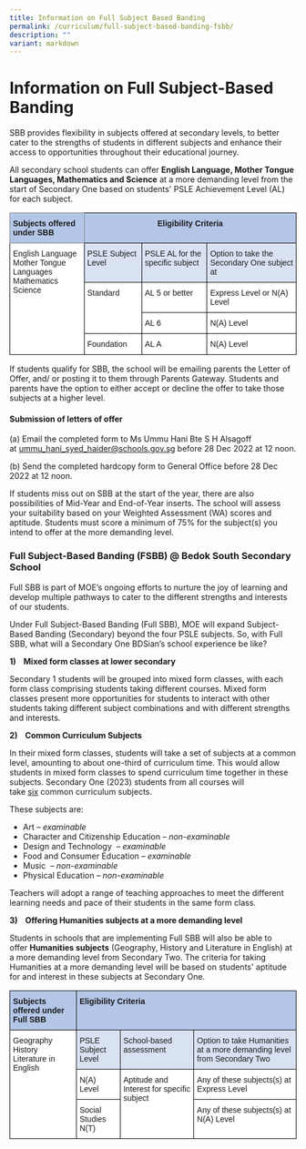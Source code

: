 ```yaml
---
title: Information on Full Subject Based Banding
permalink: /curriculum/full-subject-based-banding-fsbb/
description: ""
variant: markdown
---
```

Information on Full Subject-Based Banding
===================================================================

SBB provides flexibility in subjects offered at secondary levels, to better cater to the strengths of students in different subjects and enhance their access to opportunities throughout their educational journey.

All secondary school students can offer&nbsp;<b>English Language, Mother Tongue Languages, Mathematics and Science</b>&nbsp;at a more demanding level from the start of Secondary One based on students' PSLE Achievement Level (AL) for each subject.


<style type="text/css">
.tg  {border-collapse:collapse;border-spacing:0;}
.tg td{border-color:black;border-style:solid;border-width:1px;font-family:Arial, sans-serif;font-size:14px;
  overflow:hidden;padding:10px 5px;word-break:normal;}
.tg th{border-color:black;border-style:solid;border-width:1px;font-family:Arial, sans-serif;font-size:14px;
  font-weight:normal;overflow:hidden;padding:10px 5px;word-break:normal;}
.tg .tg-ba4e{background-color:#B4C6E7;font-weight:bold;text-align:center;vertical-align:top}
.tg .tg-gm9x{background-color:#D9E2F3;text-align:left;vertical-align:top}
.tg .tg-onbb{background-color:#B4C6E7;border-color:inherit;font-weight:bold;text-align:left;vertical-align:top}
.tg .tg-ktyi{background-color:#FFF;text-align:left;vertical-align:top}
</style>
<table class="tg">
<thead>
  <tr>
    <th class="tg-onbb">Subjects offered under SBB</th>
    <th class="tg-ba4e" colspan="3">Eligibility Criteria</th>
  </tr>
</thead>
<tbody>
  <tr>
    <td class="tg-ktyi" rowspan="4">English Language<br>Mother Tongue Languages<br>Mathematics<br>Science</td>
    <td class="tg-gm9x">PSLE Subject Level</td>
    <td class="tg-gm9x">PSLE AL for the specific subject</td>
    <td class="tg-gm9x">Option to take the Secondary One subject at</td>
  </tr>
  <tr>
    <td class="tg-ktyi" rowspan="2">Standard</td>
    <td class="tg-ktyi">AL 5 or better</td>
    <td class="tg-ktyi">Express Level or N(A) Level</td>
  </tr>
  <tr>
    <td class="tg-ktyi">AL 6</td>
    <td class="tg-ktyi">N(A) Level</td>
  </tr>
  <tr>
    <td class="tg-ktyi">Foundation</td>
    <td class="tg-ktyi">AL A</td>
    <td class="tg-ktyi">N(A) Level</td>
  </tr>
</tbody>
</table>


If students qualify for SBB, the school will be emailing parents the Letter of Offer, and/ or posting it to them through Parents Gateway. Students and parents have the option to either accept or decline the offer to take those subjects at a higher level.  

#### **Submission of&nbsp;letters of offer**

(a) Email the completed form to Ms Ummu Hani Bte S H Alsagoff at&nbsp;ummu_hani_syed_haider@schools.gov.sg&nbsp;before 28 Dec 2022 at 12 noon. 

(b) Send the completed hardcopy form to General Office before 28 Dec 2022 at 12 noon.  

  

If students miss out on SBB at the start of the year, there are also possibilities of Mid-Year and End-of-Year inserts. The school will assess your suitability based on your Weighted Assessment (WA) scores and aptitude. Students must score a minimum of 75% for the subject(s) you intend to offer at the more demanding level.


### Full Subject-Based Banding (FSBB) @ Bedok South Secondary School


Full SBB is part of MOE’s ongoing efforts to nurture the joy of learning and develop multiple pathways to cater to the different strengths and interests of our students.

Under Full Subject-Based Banding (Full SBB), MOE will expand Subject-Based Banding (Secondary) beyond the four PSLE subjects. So, with Full SBB, what will a Secondary One BDSian’s school experience be like?  

<b>1)&nbsp;&nbsp;&nbsp;&nbsp;Mixed form classes at lower secondary</b>

Secondary 1 students will be grouped into mixed form classes, with each form class comprising students taking different courses. Mixed form classes present more opportunities for students to interact with other students taking different subject combinations and with different strengths and interests.

<b>2)&nbsp;&nbsp;&nbsp;&nbsp;Common Curriculum Subjects</b>

In their mixed form classes, students will take a set of subjects at a common level, amounting to about one-third of curriculum time. This would allow students in mixed form classes to spend curriculum time together in these subjects.&nbsp;Secondary One (2023) students from all courses will take&nbsp;<u>six</u>&nbsp;common curriculum subjects.

These subjects are:

*   Art&nbsp;<i>–&nbsp;examinable</i>
*   Character and Citizenship Education&nbsp;<i>– non-examinable</i>
*   Design and Technology &nbsp;<i>– examinable</i>
*   Food and Consumer Education&nbsp;<i>– examinable</i>
*   Music&nbsp;&nbsp;<i>– non-examinable</i>
*   Physical Education&nbsp;<i>– non-examinable</i>

Teachers will adopt a range of teaching approaches to meet the different learning needs and pace of their students in the same form class.

<b>3)&nbsp;&nbsp;&nbsp;&nbsp;Offering Humanities subjects at a more demanding level</b>

Students in schools that are implementing Full SBB will also be able to offer&nbsp;<b>Humanities subjects</b>&nbsp;(Geography, History and Literature in English) at a more demanding level from Secondary Two. The criteria for taking Humanities at a more demanding level will be based on students' aptitude for and interest in these subjects at Secondary One.

<style type="text/css">
.tg  {border-collapse:collapse;border-spacing:0;}
.tg td{border-color:black;border-style:solid;border-width:1px;font-family:Arial, sans-serif;font-size:14px;
  overflow:hidden;padding:10px 5px;word-break:normal;}
.tg th{border-color:black;border-style:solid;border-width:1px;font-family:Arial, sans-serif;font-size:14px;
  font-weight:normal;overflow:hidden;padding:10px 5px;word-break:normal;}
.tg .tg-gm9x{background-color:#D9E2F3;text-align:left;vertical-align:top}
.tg .tg-vp9w{background-color:#B4C6E7;font-weight:bold;text-align:left;vertical-align:top}
.tg .tg-ktyi{background-color:#FFF;text-align:left;vertical-align:top}
</style>
<table class="tg">
<thead>
  <tr>
    <th class="tg-vp9w">Subjects offered under Full SBB</th>
    <th class="tg-vp9w" colspan="3">Eligibility Criteria</th>
  </tr>
</thead>
<tbody>
  <tr>
    <td class="tg-ktyi" rowspan="3">Geography<br>History<br>Literature in English</td>
    <td class="tg-gm9x">PSLE Subject Level</td>
    <td class="tg-gm9x">School-based assessment</td>
    <td class="tg-gm9x">Option to take Humanities at a more demanding level from Secondary Two</td>
  </tr>
  <tr>
    <td class="tg-ktyi">N(A) Level</td>
    <td class="tg-ktyi" rowspan="2">Aptitude and Interest for specific subject</td>
    <td class="tg-ktyi">Any of these subjects(s) at Express Level</td>
  </tr>
  <tr>
    <td class="tg-ktyi">Social Studies N(T)</td>
    <td class="tg-ktyi">Any of these subjects(s) at N(A) Level</td>
  </tr>
</tbody>
</table>